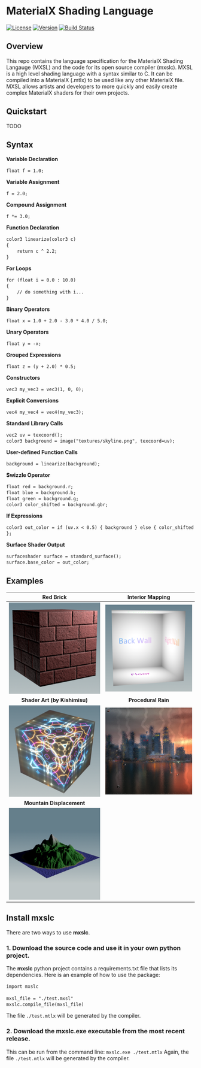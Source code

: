 # MaterialX Shading Language
[![License](https://img.shields.io/badge/License-Apache%202.0-blue.svg)](https://github.com/jakethorn/MXSL/blob/main/LICENSE)
[![Version](https://img.shields.io/github/v/release/jakethorn/MXSL)](https://github.com/jakethorn/MXSL/releases/latest)
[![Build Status](https://github.com/jakethorn/MXSL/workflows/automated-tests/badge.svg)](https://github.com/jakethorn/MXSL/actions)
## Overview
This repo contains the language specification for the MaterialX Shading Langauge (MXSL) and the code for its open source compiler (mxslc). MXSL is a high level shading language with a syntax similar to C. It can be compiled into a MaterialX (.mtlx) to be used like any other MaterialX file. MXSL allows artists and developers to more quickly and easily create complex MaterialX shaders for their own projects.
## Quickstart
TODO
## Syntax
__Variable Declaration__
```
float f = 1.0;
```
__Variable Assignment__
```
f = 2.0;
```
__Compound Assignment__
```
f *= 3.0;
```
__Function Declaration__
```
color3 linearize(color3 c)
{
    return c ^ 2.2;
}
```
__For Loops__
```
for (float i = 0.0 : 10.0)
{
    // do something with i...
}
```
__Binary Operators__
```
float x = 1.0 + 2.0 - 3.0 * 4.0 / 5.0;
```
__Unary Operators__
```
float y = -x;
```
__Grouped Expressions__
```
float z = (y + 2.0) * 0.5;
```
__Constructors__
```
vec3 my_vec3 = vec3(1, 0, 0);
```
__Explicit Conversions__
```
vec4 my_vec4 = vec4(my_vec3);
```
__Standard Library Calls__
```
vec2 uv = texcoord();
color3 background = image("textures/skyline.png", texcoord=uv);
```
__User-defined Function Calls__
```
background = linearize(background);
```
__Swizzle Operator__
```
float red = background.r;
float blue = background.b;
float green = background.g;
color3 color_shifted = background.gbr;
```
__If Expressions__
```
color3 out_color = if (uv.x < 0.5) { background } else { color_shifted };
```
__Surface Shader Output__
```
surfaceshader surface = standard_surface();
surface.base_color = out_color;
```
## Examples
Red Brick                    |  Interior Mapping
:---------------------------:|:---------------------------:
![](examples/redbrick.png)   |  ![](examples/interiormapping.png)
__Shader Art (by Kishimisu)__    |  __Procedural Rain__
![](examples/shaderart.png)  |  ![](examples/rain.png)
__Mountain Displacement__    |  
![](examples/mountain.png)  |  
## Install __mxslc__
There are two ways to use __mxslc__. 
### 1. Download the source code and use it in your own python project.
The __mxslc__ python project contains a requirements.txt file that lists its dependencies.
Here is an example of how to use the package:
```
import mxslc

mxsl_file = "./test.mxsl"
mxslc.compile_file(mxsl_file)
```
The file `./test.mtlx` will be generated by the compiler.
### 2. Download the mxslc.exe executable from the most recent release.
This can be run from the command line:
`mxslc.exe ./test.mtlx`
Again, the file `./test.mtlx` will be generated by the compiler.
